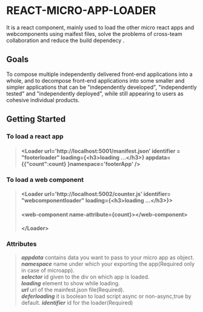 # REACT-MICRO-APP-LOADER
It is a react component, mainly used to load the other micro react apps and webcomponents using maifest files, solve the problems of cross-team collaboration and reduce the build dependecy .
## Goals
To compose multiple independently delivered front-end applications into a whole, and to decompose front-end applications into some smaller and simpler applications that can be "independently developed", "independently tested" and "independently deployed", while still appearing to users as cohesive individual products.

## Getting Started

### To load a react app
>####  <Loader url='http://localhost:5001/manifest.json' identifier = "footerloader" loading={\<h3>loading ...\</h3>} appdata= {{"count":count} }namespace='footerApp' />

### To load a web component
>#### <Loader url='http://localhost:5002/counter.js' identifier= "webcomponentloader" loading={\<h3>loading ...\</h3>}>
>#### \<web-component name-attribute={count}>\</web-component> 
>#### \</Loader> 

### Attributes 
>***appdata*** contains data you want to pass to your micro app as object.</br>
>***namespace*** name under which your exporting the app(Required only in case of microapp).</br>
>***selector*** id given to the div on which app is loaded.</br>
>***loading*** element to show while loading.</br>
>***url*** url of the mainfest.json file(Required).</br>
>***deferloading*** it is boolean to load script async or non-async,true by default.
>***identifier*** id for the loader(Required)

